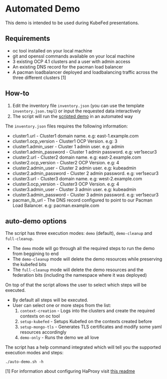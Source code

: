 # Automated Demo

This demo is intended to be used during KubeFed presentations.

## Requirements

* oc tool installed on your local machine
* git and openssl commands available on your local machine
* 3 existing OCP 4.1 clusters and a user with admin access
* An existing DNS record for the pacman load balancer
* A pacman loadbalancer deployed and loadbalancing traffic across the three different clusters [1]

## How-to

1. Edit the inventory file `inventory.json` (you can use the template `inventory.json.tmpl`) or input the requested data interactively
2. The script will run the [scripted demo](./demo-script.md) in an automated way

The `inventory.json` files requires the following information:

* cluster1.url - Cluster1 domain name. e.g: east-1.example.com 
* cluster1.ocp_version - Cluster1 OCP Version. e.g: 3
* cluster1.admin_user - Cluster 1 admin user. e.g: admin
* cluster1.admin_password - Cluster 1 admin password. e.g: ver1secur3
* cluster2.url - Cluster2 domain name. e.g: east-2.example.com
* cluster2.ocp_version - Cluster2 OCP Version. e.g: 4
* cluster2.admin_user - Cluster 2 admin user. e.g: kubeadmin
* cluster2.admin_password - Cluster 2 admin password. e.g: ver1secur3
* cluster3.url - Cluster3 domain name. e.g: west-2.example.com
* cluster3.ocp_version - Cluster3 OCP Version. e.g: 4
* cluster3.admin_user - Cluster 3 admin user. e.g: kubeadmin
* cluster3.admin_password - Cluster 3 admin password. e.g: ver1secur3
* pacman_lb_url - The DNS record configured to point to our Pacman Load Balancer. e.g: pacman.example.com

## auto-demo options

The script has three execution modes: `demo` (default), `demo-cleanup` and `full-cleanup`.

  * The `demo` mode will go through all the required steps to run the demo from beggining to end
  * The `demo-cleanup` mode will delete the demo resources while preserving the kubefed bits
  * The `full-cleanup` mode will delete the demo resources and the federation bits (including the namespace where it was deployed)

On top of that the script allows the user to select which steps will be executed.

  * By default all steps will be executed.
  * User can select one or more steps from the list:
    1. `context-creation` - Logs into the clusters and create the required contexts on oc tool
    2. `setup-kubefed` - Setups Kubefed on the contexts created before
    3. `setup-mongo-tls` - Generates TLS certificates and modify some yaml resources accordingly
    4. `demo-only` - Runs the demo we all love

The script has a help command integrated which will tell you the supported execution modes and steps:

```
./auto-demo.sh -h
```

[1] For information about configuring HaProxy visit [this readme](./deploy-haproxy.md)
